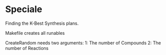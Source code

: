 # Speciale

Finding the K-Best Synthesis plans. 

Makefile creates all runables

CreateRandom needs two arguments:
	1: The number of Compounds
	2: The number of Reactions
